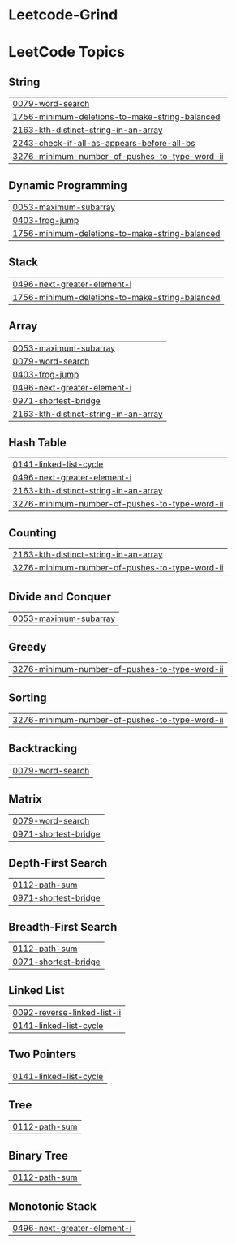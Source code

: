 # Leetcode-Grind
<!---LeetCode Topics Start-->
# LeetCode Topics
## String
|  |
| ------- |
| [0079-word-search](https://github.com/codiac1/LeetCode-Grind/tree/master/0079-word-search) |
| [1756-minimum-deletions-to-make-string-balanced](https://github.com/codiac1/LeetCode-Grind/tree/master/1756-minimum-deletions-to-make-string-balanced) |
| [2163-kth-distinct-string-in-an-array](https://github.com/codiac1/LeetCode-Grind/tree/master/2163-kth-distinct-string-in-an-array) |
| [2243-check-if-all-as-appears-before-all-bs](https://github.com/codiac1/LeetCode-Grind/tree/master/2243-check-if-all-as-appears-before-all-bs) |
| [3276-minimum-number-of-pushes-to-type-word-ii](https://github.com/codiac1/LeetCode-Grind/tree/master/3276-minimum-number-of-pushes-to-type-word-ii) |
## Dynamic Programming
|  |
| ------- |
| [0053-maximum-subarray](https://github.com/codiac1/LeetCode-Grind/tree/master/0053-maximum-subarray) |
| [0403-frog-jump](https://github.com/codiac1/LeetCode-Grind/tree/master/0403-frog-jump) |
| [1756-minimum-deletions-to-make-string-balanced](https://github.com/codiac1/LeetCode-Grind/tree/master/1756-minimum-deletions-to-make-string-balanced) |
## Stack
|  |
| ------- |
| [0496-next-greater-element-i](https://github.com/codiac1/LeetCode-Grind/tree/master/0496-next-greater-element-i) |
| [1756-minimum-deletions-to-make-string-balanced](https://github.com/codiac1/LeetCode-Grind/tree/master/1756-minimum-deletions-to-make-string-balanced) |
## Array
|  |
| ------- |
| [0053-maximum-subarray](https://github.com/codiac1/LeetCode-Grind/tree/master/0053-maximum-subarray) |
| [0079-word-search](https://github.com/codiac1/LeetCode-Grind/tree/master/0079-word-search) |
| [0403-frog-jump](https://github.com/codiac1/LeetCode-Grind/tree/master/0403-frog-jump) |
| [0496-next-greater-element-i](https://github.com/codiac1/LeetCode-Grind/tree/master/0496-next-greater-element-i) |
| [0971-shortest-bridge](https://github.com/codiac1/LeetCode-Grind/tree/master/0971-shortest-bridge) |
| [2163-kth-distinct-string-in-an-array](https://github.com/codiac1/LeetCode-Grind/tree/master/2163-kth-distinct-string-in-an-array) |
## Hash Table
|  |
| ------- |
| [0141-linked-list-cycle](https://github.com/codiac1/LeetCode-Grind/tree/master/0141-linked-list-cycle) |
| [0496-next-greater-element-i](https://github.com/codiac1/LeetCode-Grind/tree/master/0496-next-greater-element-i) |
| [2163-kth-distinct-string-in-an-array](https://github.com/codiac1/LeetCode-Grind/tree/master/2163-kth-distinct-string-in-an-array) |
| [3276-minimum-number-of-pushes-to-type-word-ii](https://github.com/codiac1/LeetCode-Grind/tree/master/3276-minimum-number-of-pushes-to-type-word-ii) |
## Counting
|  |
| ------- |
| [2163-kth-distinct-string-in-an-array](https://github.com/codiac1/LeetCode-Grind/tree/master/2163-kth-distinct-string-in-an-array) |
| [3276-minimum-number-of-pushes-to-type-word-ii](https://github.com/codiac1/LeetCode-Grind/tree/master/3276-minimum-number-of-pushes-to-type-word-ii) |
## Divide and Conquer
|  |
| ------- |
| [0053-maximum-subarray](https://github.com/codiac1/LeetCode-Grind/tree/master/0053-maximum-subarray) |
## Greedy
|  |
| ------- |
| [3276-minimum-number-of-pushes-to-type-word-ii](https://github.com/codiac1/LeetCode-Grind/tree/master/3276-minimum-number-of-pushes-to-type-word-ii) |
## Sorting
|  |
| ------- |
| [3276-minimum-number-of-pushes-to-type-word-ii](https://github.com/codiac1/LeetCode-Grind/tree/master/3276-minimum-number-of-pushes-to-type-word-ii) |
## Backtracking
|  |
| ------- |
| [0079-word-search](https://github.com/codiac1/LeetCode-Grind/tree/master/0079-word-search) |
## Matrix
|  |
| ------- |
| [0079-word-search](https://github.com/codiac1/LeetCode-Grind/tree/master/0079-word-search) |
| [0971-shortest-bridge](https://github.com/codiac1/LeetCode-Grind/tree/master/0971-shortest-bridge) |
## Depth-First Search
|  |
| ------- |
| [0112-path-sum](https://github.com/codiac1/LeetCode-Grind/tree/master/0112-path-sum) |
| [0971-shortest-bridge](https://github.com/codiac1/LeetCode-Grind/tree/master/0971-shortest-bridge) |
## Breadth-First Search
|  |
| ------- |
| [0112-path-sum](https://github.com/codiac1/LeetCode-Grind/tree/master/0112-path-sum) |
| [0971-shortest-bridge](https://github.com/codiac1/LeetCode-Grind/tree/master/0971-shortest-bridge) |
## Linked List
|  |
| ------- |
| [0092-reverse-linked-list-ii](https://github.com/codiac1/LeetCode-Grind/tree/master/0092-reverse-linked-list-ii) |
| [0141-linked-list-cycle](https://github.com/codiac1/LeetCode-Grind/tree/master/0141-linked-list-cycle) |
## Two Pointers
|  |
| ------- |
| [0141-linked-list-cycle](https://github.com/codiac1/LeetCode-Grind/tree/master/0141-linked-list-cycle) |
## Tree
|  |
| ------- |
| [0112-path-sum](https://github.com/codiac1/LeetCode-Grind/tree/master/0112-path-sum) |
## Binary Tree
|  |
| ------- |
| [0112-path-sum](https://github.com/codiac1/LeetCode-Grind/tree/master/0112-path-sum) |
## Monotonic Stack
|  |
| ------- |
| [0496-next-greater-element-i](https://github.com/codiac1/LeetCode-Grind/tree/master/0496-next-greater-element-i) |
<!---LeetCode Topics End-->